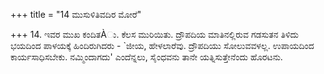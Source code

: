 +++
title = "14 ಮುಸುಳಿತಿವದಿರ ಮೋರೆ"

+++
14. ಇವರ ಮುಖ ಕಂದಿತÀು. ಕೆಲಸ ಮುರಿಯಿತು. ದ್ರೌಪದಿಯ ಮಾತಿನಲ್ಲಿರುವ ಗಡಸುತನ ತಿಳಿದು ಭಯದಿಂದ ಪಾಳಯಕ್ಕೆ ಹಿಂದಿರುಗಿದರು - `ಜೀಯ, ಹೇಳಲಾರೆವು. ದ್ರೌಪದಿಯು ಸೋಲುವವಳಲ್ಲ. ಉಪಾಯದಿಂದ ಕಾರ್ಯಸಾಧಿಸಬೇಕು. ನಮ್ಮಿಂದಾಗದು' ಎಂದೆನ್ನಲು, ಸೈಂಧವನು ತಾನೇ ಯತ್ನಿಸುತ್ತೇನೆಂದು ಹೊರಟನು.